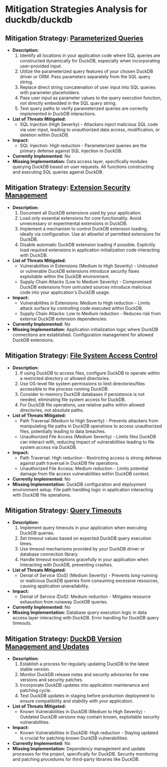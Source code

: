# Mitigation Strategies Analysis for duckdb/duckdb

## Mitigation Strategy: [Parameterized Queries](./mitigation_strategies/parameterized_queries.md)

*   **Description:**
    1.  Identify all locations in your application code where SQL queries are constructed dynamically for DuckDB, especially when incorporating user-provided input.
    2.  Utilize the parameterized query features of your chosen DuckDB driver or ORM. Pass parameters separately from the SQL query string.
    3.  Replace direct string concatenation of user input into SQL queries with parameter placeholders.
    4.  Pass user input as parameter values to the query execution function, *not* directly embedded in the SQL query string.
    5.  Test query paths to verify parameterized queries are correctly implemented in DuckDB interactions.
*   **List of Threats Mitigated:**
    *   SQL Injection (High Severity) - Attackers inject malicious SQL code via user input, leading to unauthorized data access, modification, or deletion within DuckDB.
*   **Impact:**
    *   SQL Injection: High reduction - Parameterized queries are the primary defense against SQL injection in DuckDB.
*   **Currently Implemented:** No
*   **Missing Implementation:** Data access layer, specifically modules querying DuckDB based on user requests. All functions constructing and executing SQL queries against DuckDB.

## Mitigation Strategy: [Extension Security Management](./mitigation_strategies/extension_security_management.md)

*   **Description:**
    1.  Document all DuckDB extensions used by your application.
    2.  Load *only* essential extensions for core functionality. Avoid unnecessary or experimental extensions in DuckDB.
    3.  Implement a mechanism to control DuckDB extension loading, ideally via configuration. Use an allowlist of permitted extensions for DuckDB.
    4.  Disable automatic DuckDB extension loading if possible. Explicitly load required extensions in application initialization code interacting with DuckDB.
*   **List of Threats Mitigated:**
    *   Vulnerabilities in Extensions (Medium to High Severity) - Untrusted or vulnerable DuckDB extensions introduce security flaws exploitable within the DuckDB environment.
    *   Supply Chain Attacks (Low to Medium Severity) - Compromised DuckDB extensions from untrusted sources introduce malicious code into your application's DuckDB usage.
*   **Impact:**
    *   Vulnerabilities in Extensions: Medium to High reduction - Limits attack surface by controlling code executed within DuckDB.
    *   Supply Chain Attacks: Low to Medium reduction - Reduces risk from external DuckDB extension dependencies.
*   **Currently Implemented:** No
*   **Missing Implementation:** Application initialization logic where DuckDB connections are established. Configuration management for allowed DuckDB extensions.

## Mitigation Strategy: [File System Access Control](./mitigation_strategies/file_system_access_control.md)

*   **Description:**
    1.  If using DuckDB to access files, configure DuckDB to operate within a restricted directory or allowed directories.
    2.  Use OS-level file system permissions to limit directories/files accessible to the process running DuckDB.
    3.  Consider in-memory DuckDB databases if persistence is not needed, eliminating file system access for DuckDB.
    4.  For DuckDB file operations, use relative paths within allowed directories, not absolute paths.
*   **List of Threats Mitigated:**
    *   Path Traversal (Medium to High Severity) - Prevents attackers from manipulating file paths in DuckDB operations to access unauthorized files, potentially leading to data breaches.
    *   Unauthorized File Access (Medium Severity) - Limits files DuckDB can interact with, reducing impact of vulnerabilities leading to file system access via DuckDB.
*   **Impact:**
    *   Path Traversal: High reduction - Restricting access is strong defense against path traversal in DuckDB file operations.
    *   Unauthorized File Access: Medium reduction - Limits potential damage from file access vulnerabilities within DuckDB context.
*   **Currently Implemented:** No
*   **Missing Implementation:** DuckDB configuration and deployment environment setup. File path handling logic in application interacting with DuckDB file operations.

## Mitigation Strategy: [Query Timeouts](./mitigation_strategies/query_timeouts.md)

*   **Description:**
    1.  Implement query timeouts in your application when executing DuckDB queries.
    2.  Set timeout values based on expected DuckDB query execution times.
    3.  Use timeout mechanisms provided by your DuckDB driver or database connection library.
    4.  Handle timeout exceptions gracefully in your application when interacting with DuckDB, preventing crashes.
*   **List of Threats Mitigated:**
    *   Denial of Service (DoS) (Medium Severity) - Prevents long-running or malicious DuckDB queries from consuming excessive resources, causing application unavailability.
*   **Impact:**
    *   Denial of Service (DoS): Medium reduction - Mitigates resource exhaustion from runaway DuckDB queries.
*   **Currently Implemented:** No
*   **Missing Implementation:** Database query execution logic in data access layer interacting with DuckDB. Error handling for DuckDB query timeouts.

## Mitigation Strategy: [DuckDB Version Management and Updates](./mitigation_strategies/duckdb_version_management_and_updates.md)

*   **Description:**
    1.  Establish a process for regularly updating DuckDB to the latest stable version.
    2.  Monitor DuckDB release notes and security advisories for new versions and security patches.
    3.  Incorporate DuckDB updates into application maintenance and patching cycle.
    4.  Test DuckDB updates in staging before production deployment to ensure compatibility and stability with your application.
*   **List of Threats Mitigated:**
    *   Known Vulnerabilities in DuckDB (Medium to High Severity) - Outdated DuckDB versions may contain known, exploitable security vulnerabilities.
*   **Impact:**
    *   Known Vulnerabilities in DuckDB: High reduction - Staying updated is crucial for patching known DuckDB vulnerabilities.
*   **Currently Implemented:** No
*   **Missing Implementation:** Dependency management and update processes for the project, specifically for DuckDB. Security monitoring and patching procedures for third-party libraries like DuckDB.


